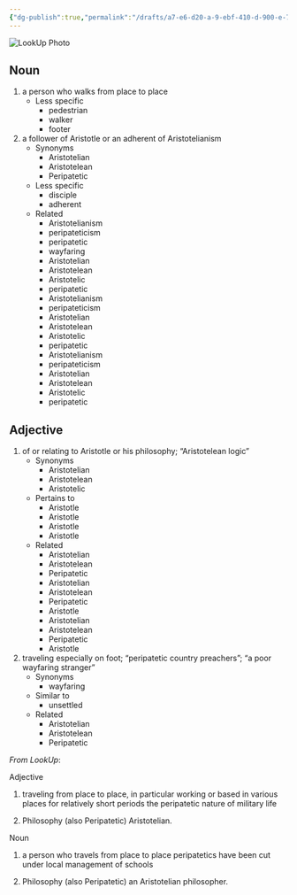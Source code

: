 ```yaml
---
{"dg-publish":true,"permalink":"/drafts/a7-e6-d20-a-9-ebf-410-d-900-e-702-a438-edf-86/","dgHomeLink":true,"dgPassFrontmatter":false}
---
```



![LookUp Photo](https://i.snap.as/cKAO0ZVD.png)

## Noun

1. a person who walks from place to place
	- Less specific
		- pedestrian
		- walker
		- footer
2. a follower of Aristotle or an adherent of Aristotelianism
	- Synonyms
		- Aristotelian
		- Aristotelean
		- Peripatetic
	- Less specific
		- disciple
		- adherent
	- Related
		- Aristotelianism
		- peripateticism
		- peripatetic
		- wayfaring
		- Aristotelian
		- Aristotelean
		- Aristotelic
		- peripatetic
		- Aristotelianism
		- peripateticism
		- Aristotelian
		- Aristotelean
		- Aristotelic
		- peripatetic
		- Aristotelianism
		- peripateticism
		- Aristotelian
		- Aristotelean
		- Aristotelic
		- peripatetic

## Adjective

1. of or relating to Aristotle or his philosophy; “Aristotelean logic”
	- Synonyms
		- Aristotelian
		- Aristotelean
		- Aristotelic
	- Pertains to
		- Aristotle
		- Aristotle
		- Aristotle
		- Aristotle
	- Related
		- Aristotelian
		- Aristotelean
		- Peripatetic
		- Aristotelian
		- Aristotelean
		- Peripatetic
		- Aristotle
		- Aristotelian
		- Aristotelean
		- Peripatetic
		- Aristotle
2. traveling especially on foot; “peripatetic country preachers”; “a poor wayfaring stranger”
	- Synonyms
		- wayfaring
	- Similar to
		- unsettled
	- Related
		- Aristotelian
		- Aristotelean
		- Peripatetic

*From LookUp*:

Adjective
1.	traveling from place to place, in particular working or based in various places for relatively short periods
the peripatetic nature of military life

2.	Philosophy (also Peripatetic) Aristotelian.


Noun
1.	a person who travels from place to place
peripatetics have been cut under local management of schools

2.	Philosophy (also Peripatetic) an Aristotelian philosopher.